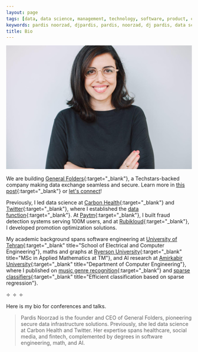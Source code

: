 ```yaml
---
layout: page
tags: [data, data science, management, technology, software, product, cloud infrastructure]
keywords: pardis noorzad, djpardis, pardis, noorzad, dj pardis, data science, general folders
title: Bio
---
```


<div class="text-center">
    <img src="/files/pics/profile_pic.jpg" alt="Pardis Noorzad" title="Pardis Noorzad">
</div>

We are building [General Folders](https://generalfolders.com){:target="_blank"}, 
a Techstars-backed company making data exchange seamless and secure. Learn more in 
[this post](https://medium.com/@djpardis/the-state-of-data-exchange-31049fa229f0){:target="_blank"} 
or [let's connect](mailto:pardis@generalfolders.com)!

Previously, I led data science at [Carbon Health](https://www.linkedin.com/posts/carbon-health_meet-pardis-noorzad-head-of-data-science-activity-6649426702302871552-DnLa/){:target="_blank"} 
and [Twitter](https://twitter.com/){:target="_blank"}, where I established the 
[data function](https://medium.com/@djpardis/models-for-integrating-data-science-teams-within-organizations-7c5afa032ebd){:target="_blank"}. 
At [Paytm](http://www.paytm.com){:target="_blank"}, 
I built fraud detection systems serving 100M users, and at 
[Rubikloud](https://www.linkedin.com/company/rubikloud-technologies/){:target="_blank"}, 
I developed promotion optimization solutions.

My academic background spans software engineering 
at [University of Tehran](http://ece.ut.ac.ir/en){:target="_blank" title="School of Electrical and Computer Engineering"}, 
maths and graphs at [Ryerson University](https://www.torontomu.ca/graphs-group/join-us/){:target="_blank" title="MSc in Applied Mathematics at TM"}, 
and AI research at [Amirkabir University](http://ceit.aut.ac.ir/autcms/computer-engineering/en/home){:target="_blank" title="Department of Computer Engineering"}, 
where I published on [music genre recognition](/files/genreSturmNoorzad20120116.pdf){:target="_blank"} 
and [sparse classifiers](/files/Noorzad2012b.pdf){:target="_blank" title="Efficient classification based on sparse regression"}.

<div class="text-center">
    <span>&#10210;&nbsp;&nbsp;&#10209;&nbsp;&nbsp;&#10211;</span>
</div>

Here is my bio for conferences and talks.

> Pardis Noorzad is the founder and CEO of General Folders, pioneering 
> secure data infrastructure solutions. Previously, she led data science at Carbon Health and 
> Twitter. Her expertise spans healthcare, social media, and fintech, complemented by degrees in software engineering, 
> math, and AI. 